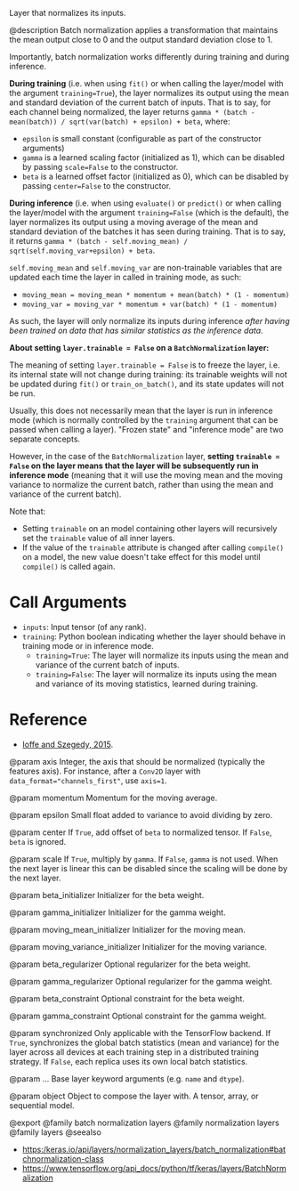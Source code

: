 Layer that normalizes its inputs.

@description
Batch normalization applies a transformation that maintains the mean output
close to 0 and the output standard deviation close to 1.

Importantly, batch normalization works differently during training and
during inference.

**During training** (i.e. when using `fit()` or when calling the layer/model
with the argument `training=True`), the layer normalizes its output using
the mean and standard deviation of the current batch of inputs. That is to
say, for each channel being normalized, the layer returns
`gamma * (batch - mean(batch)) / sqrt(var(batch) + epsilon) + beta`, where:

- `epsilon` is small constant (configurable as part of the constructor
arguments)
- `gamma` is a learned scaling factor (initialized as 1), which
can be disabled by passing `scale=False` to the constructor.
- `beta` is a learned offset factor (initialized as 0), which
can be disabled by passing `center=False` to the constructor.

**During inference** (i.e. when using `evaluate()` or `predict()` or when
calling the layer/model with the argument `training=False` (which is the
default), the layer normalizes its output using a moving average of the
mean and standard deviation of the batches it has seen during training. That
is to say, it returns
`gamma * (batch - self.moving_mean) / sqrt(self.moving_var+epsilon) + beta`.

`self.moving_mean` and `self.moving_var` are non-trainable variables that
are updated each time the layer in called in training mode, as such:

- `moving_mean = moving_mean * momentum + mean(batch) * (1 - momentum)`
- `moving_var = moving_var * momentum + var(batch) * (1 - momentum)`

As such, the layer will only normalize its inputs during inference
*after having been trained on data that has similar statistics as the
inference data*.

**About setting `layer.trainable = False` on a `BatchNormalization` layer:**

The meaning of setting `layer.trainable = False` is to freeze the layer,
i.e. its internal state will not change during training:
its trainable weights will not be updated
during `fit()` or `train_on_batch()`, and its state updates will not be run.

Usually, this does not necessarily mean that the layer is run in inference
mode (which is normally controlled by the `training` argument that can
be passed when calling a layer). "Frozen state" and "inference mode"
are two separate concepts.

However, in the case of the `BatchNormalization` layer, **setting
`trainable = False` on the layer means that the layer will be
subsequently run in inference mode** (meaning that it will use
the moving mean and the moving variance to normalize the current batch,
rather than using the mean and variance of the current batch).

Note that:

- Setting `trainable` on an model containing other layers will recursively
    set the `trainable` value of all inner layers.
- If the value of the `trainable` attribute is changed after calling
    `compile()` on a model, the new value doesn't take effect for this model
    until `compile()` is called again.

# Call Arguments
- `inputs`: Input tensor (of any rank).
- `training`: Python boolean indicating whether the layer should behave in
    training mode or in inference mode.
    - `training=True`: The layer will normalize its inputs using
    the mean and variance of the current batch of inputs.
    - `training=False`: The layer will normalize its inputs using
    the mean and variance of its moving statistics, learned during
    training.

# Reference
- [Ioffe and Szegedy, 2015](https://arxiv.org/abs/1502.03167).

@param axis
Integer, the axis that should be normalized
(typically the features axis). For instance, after a `Conv2D` layer
with `data_format="channels_first"`, use `axis=1`.

@param momentum
Momentum for the moving average.

@param epsilon
Small float added to variance to avoid dividing by zero.

@param center
If `True`, add offset of `beta` to normalized tensor.
If `False`, `beta` is ignored.

@param scale
If `True`, multiply by `gamma`. If `False`, `gamma` is not used.
When the next layer is linear this can be disabled
since the scaling will be done by the next layer.

@param beta_initializer
Initializer for the beta weight.

@param gamma_initializer
Initializer for the gamma weight.

@param moving_mean_initializer
Initializer for the moving mean.

@param moving_variance_initializer
Initializer for the moving variance.

@param beta_regularizer
Optional regularizer for the beta weight.

@param gamma_regularizer
Optional regularizer for the gamma weight.

@param beta_constraint
Optional constraint for the beta weight.

@param gamma_constraint
Optional constraint for the gamma weight.

@param synchronized
Only applicable with the TensorFlow backend.
If `True`, synchronizes the global batch statistics (mean and
variance) for the layer across all devices at each training step
in a distributed training strategy.
If `False`, each replica uses its own local batch statistics.

@param ...
Base layer keyword arguments (e.g. `name` and `dtype`).

@param object
Object to compose the layer with. A tensor, array, or sequential model.

@export
@family batch normalization layers
@family normalization layers
@family layers
@seealso
+ <https:/keras.io/api/layers/normalization_layers/batch_normalization#batchnormalization-class>
+ <https://www.tensorflow.org/api_docs/python/tf/keras/layers/BatchNormalization>
